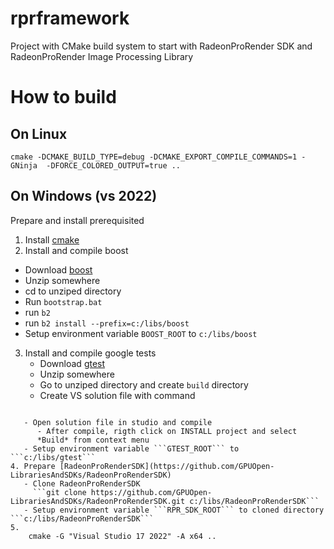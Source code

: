 # rprframework
Project with CMake build system to start with RadeonProRender SDK and RadeonProRender Image Processing Library

# How to build

## On Linux

    cmake -DCMAKE_BUILD_TYPE=debug -DCMAKE_EXPORT_COMPILE_COMMANDS=1 -GNinja  -DFORCE_COLORED_OUTPUT=true ..

## On Windows (vs 2022)

Prepare and install prerequisited
1. Install [cmake](https://cmake.org/download)
2. Install and compile boost 
  - Download [boost](https://www.boost.org/users/download)
  - Unzip somewhere
  - cd to unziped directory
  - Run ```bootstrap.bat```
  - run ```b2```
  - run ```b2 install --prefix=c:/libs/boost```
  - Setup environment variable ```BOOST_ROOT``` to ```c:/libs/boost```
3. Install and compile google tests
   - Download [gtest](https://github.com/google/googletest)
   - Unzip somewhere
   - Go to unziped directory and create ```build``` directory
   - Create VS solution file with command
      ```cmake -G "Visual Studio 17 2022" -A x64 -DCMAKE_INSTALL_PREFIX="c:/libs/gtest" -Dgtest_force_shared_crt=true ..
```
   - Open solution file in studio and compile
      - After compile, rigth click on INSTALL project and select 
	  *Build* from context menu
   - Setup environment variable ```GTEST_ROOT``` to ```c:/libs/gtest```
4. Prepare [RadeonProRenderSDK](https://github.com/GPUOpen-LibrariesAndSDKs/RadeonProRenderSDK)
   - Clone RadeonProRenderSDK
     ```git clone https://github.com/GPUOpen-LibrariesAndSDKs/RadeonProRenderSDK.git c:/libs/RadeonProRenderSDK```
   - Setup environment variable ```RPR_SDK_ROOT``` to cloned directory ```c:/libs/RadeonProRenderSDK```
5. 
    cmake -G "Visual Studio 17 2022" -A x64 ..

